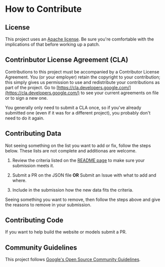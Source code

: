 # How to Contribute

## License

This project uses an [Apache license](LICENSE). Be sure you're comfortable with the implications of that before working up a patch.


## Contrinbutor License Agreement (CLA)

Contributions to this project must be accompanied by a Contributor License Agreement. You (or your employer) retain the copyright to your contribution; this simply gives us permission to use and redistribute your contributions as part of the project. Go to [https://cla.developers.google.com/](https://cla.developers.google.com/) to see your current agreements on file or to sign a new one.

You generally only need to submit a CLA once, so if you've already submitted one (even if it was for a different project), you probably don't need to do it again.

## Contributing Data
Not seeing something on the list you want to add or fix, follow the steps below. These lists are not complete and additionas are welcome.  

1. Review the criteria listed on the [README page](README.md) to make sure your submission meets it.

2. Submit a PR on the JSON file **OR** Submit an Issue with what to add and where.

3. Include in the submission how the new data fits the criteria.

Seeing something you want to remove, then follow the steps above and give the reasons to remove in your submission.

## Contributing Code
If you want to help build the website or models submit a PR.

## Community Guidelines

This project follows [Google's Open Source Community Guidelines](https://opensource.google.com/conduct/).